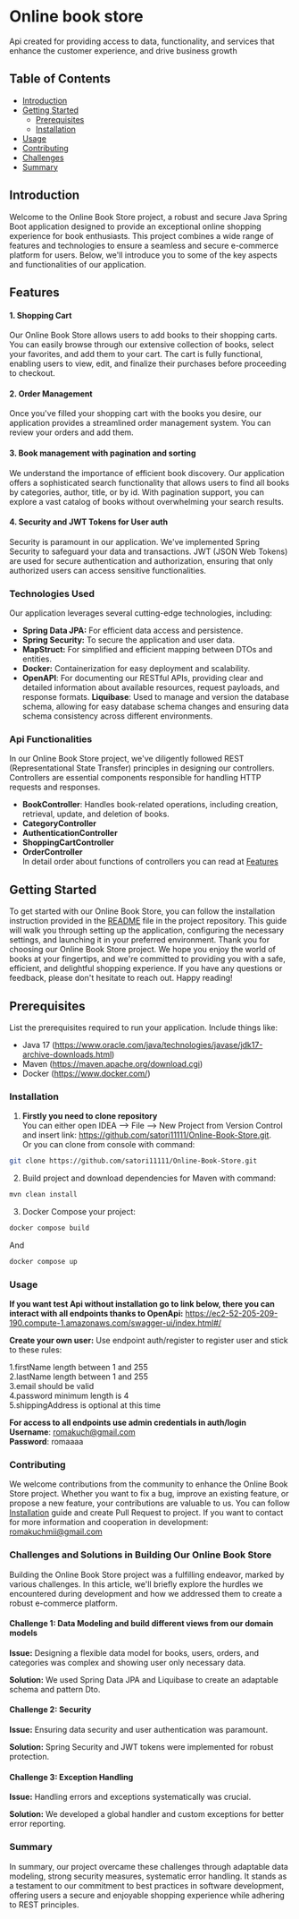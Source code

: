 # Online book store

Api created for providing access to data, functionality, and services that enhance the customer experience, and drive business growth

## Table of Contents
- [Introduction](#introduction)
- [Getting Started](#getting-started)
    - [Prerequisites](#prerequisites)
    - [Installation](#installation)
- [Usage](#usage)
- [Contributing](#contributing)
- [Challenges](#challenges-and-solutions-in-building-our-online-book-store)
- [Summary](#summary)
## Introduction


Welcome to the Online Book Store project, a robust and secure Java Spring Boot application designed to provide an exceptional online shopping experience for book enthusiasts. This project combines a wide range of features and technologies to ensure a seamless and secure e-commerce platform for users. Below, we'll introduce you to some of the key aspects and functionalities of our application.

## Features

#### 1. Shopping Cart
Our Online Book Store allows users to add books to their shopping carts. You can easily browse through our extensive collection of books, select your favorites, and add them to your cart. The cart is fully functional, enabling users to view, edit, and finalize their purchases before proceeding to checkout.

#### 2. Order Management
Once you've filled your shopping cart with the books you desire, our application provides a streamlined order management system. You can review your orders and add them.

#### 3. Book management with pagination and sorting
We understand the importance of efficient book discovery. Our application offers a sophisticated search functionality that allows users to find all books by categories, author, title, or by id. With pagination support, you can explore a vast catalog of books without overwhelming your search results.

#### 4. Security and JWT Tokens for User auth
Security is paramount in our application. We've implemented Spring Security to safeguard your data and transactions. JWT (JSON Web Tokens) are used for secure authentication and authorization, ensuring that only authorized users can access sensitive functionalities.

###  Technologies Used
Our application leverages several cutting-edge technologies, including:
- **Spring Data JPA:** For efficient data access and persistence.
- **Spring Security:** To secure the application and user data.
- **MapStruct:** For simplified and efficient mapping between DTOs and entities.
- **Docker:** Containerization for easy deployment and scalability.
- **OpenAPI**: For documenting our RESTful APIs, providing clear and detailed information about available resources, request payloads, and response formats.
  **Liquibase**: Used to manage and version the database schema, allowing for easy database schema changes and ensuring data schema consistency across different environments.


### Api Functionalities
In our Online Book Store project, we've diligently followed REST (Representational State Transfer) principles in designing our controllers. Controllers are essential components responsible for handling HTTP requests and responses.
- **BookController**: Handles book-related operations, including creation, retrieval, update, and deletion of books.
- **CategoryController**
- **AuthenticationController**
- **ShoppingCartController**
- **OrderController** <br>
In detail order about functions of controllers you can read at [Features](#features)
## Getting Started

To get started with our Online Book Store, you can follow the installation instruction provided in the [README](#) file in the project repository. This guide will walk you through setting up the application, configuring the necessary settings, and launching it in your preferred environment.
Thank you for choosing our Online Book Store project. We hope you enjoy the world of books at your fingertips, and we're committed to providing you with a safe, efficient, and delightful shopping experience. If you have any questions or feedback, please don't hesitate to reach out. Happy reading!

## Prerequisites

List the prerequisites required to run your application. Include things like:

- Java 17 (https://www.oracle.com/java/technologies/javase/jdk17-archive-downloads.html)
- Maven (https://maven.apache.org/download.cgi)
- Docker (https://www.docker.com/)

### Installation

1. **Firstly you need to clone repository** <br>
You can either open IDEA --> File --> New Project from Version Control and insert link: https://github.com/satori11111/Online-Book-Store.git. <br>
 Or you can clone from console with command:
 ```bash 
git clone https://github.com/satori11111/Online-Book-Store.git
```

2. Build project and download dependencies for Maven with command:
 ```bash 
mvn clean install
```
3. Docker Compose your project:
 ```bash 
docker compose build
```
And
 ```bash 
docker compose up
```

### Usage

**If you want test Api without installation go to link below, there you can interact with all endpoints thanks to OpenApi:** 
https://ec2-52-205-209-190.compute-1.amazonaws.com/swagger-ui/index.html#/

**Create your own user:**
Use endpoint auth/register to register user and stick to these rules:

1.firstName length between 1 and 255<br>
2.lastName length between 1 and 255<br>
3.email should be valid<br>
4.password minimum length is 4<br>
5.shippingAddress is optional at this time<br>

**For access to all endpoints use admin credentials in auth/login** <br>
**Username**: romakuch@gmail.com <br>
**Password**: romaaaa

### Contributing
We welcome contributions from the community to enhance the Online Book Store project. Whether you want to fix a bug, improve an existing feature, or propose a new feature, your contributions are valuable to us. You can follow [Installation](#installation) guide and create Pull Request to project.
If you want to contact for more information and cooperation in development: romakuchmii@gmail.com

### Challenges and Solutions in Building Our Online Book Store

Building the Online Book Store project was a fulfilling endeavor, marked by various challenges. In this article, we'll briefly explore the hurdles we encountered during development and how we addressed them to create a robust e-commerce platform.

#### Challenge 1: Data Modeling and build different views from our domain models

**Issue:** Designing a flexible data model for books, users, orders, and categories was complex and showing user only necessary data.

**Solution:** We used Spring Data JPA and Liquibase to create an adaptable schema and pattern Dto.

#### Challenge 2: Security

**Issue:** Ensuring data security and user authentication was paramount.

**Solution:** Spring Security and JWT tokens were implemented for robust protection.

#### Challenge 3: Exception Handling

**Issue:** Handling errors and exceptions systematically was crucial.

**Solution:** We developed a global handler and custom exceptions for better error reporting.

### Summary
In summary, our project overcame these challenges through adaptable data modeling, strong security measures, systematic error handling. 
It stands as a testament to our commitment to best practices in software development, offering users a secure and enjoyable shopping experience while adhering to REST principles.